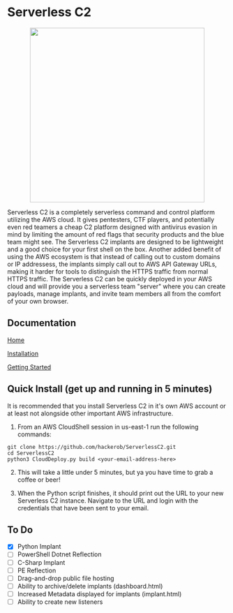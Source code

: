 # Serverless C2

<p align="center">
  <img src="https://user-images.githubusercontent.com/55325779/159477794-3385a94a-1c65-424b-906a-cdabaf039007.png" width=400alt="ST"/>
</p>

Serverless C2 is a completely serverless command and control platform utilizing the AWS cloud. It gives pentesters, CTF players, and potentially even red teamers a cheap C2 platform designed with antivirus evasion in mind by limiting the amount of red flags that security products and the blue team might see. The Serverless C2 implants are designed to be lightweight and a good choice for your first shell on the box. Another added benefit of using the AWS ecosystem is that instead of calling out to custom domains or IP addressess, the implants simply call out to AWS API Gateway URLs, making it harder for tools to distinguish the HTTPS traffic from normal HTTPS traffic. The Serverless C2 can be quickly deployed in your AWS cloud and will provide you a serverless team "server" where you can create payloads, manage implants, and invite team members all from the comfort of your own browser.

## Documentation

[Home](https://github.com/hackerob/ServerlessC2/wiki/)

[Installation](https://github.com/hackerob/ServerlessC2/wiki/Installation)

[Getting Started](https://github.com/hackerob/ServerlessC2/wiki/Getting-Started)

## Quick Install (get up and running in 5 minutes)

It is recommended that you install Serverless C2 in it's own AWS account or at least not alongside other important AWS infrastructure.

1. From an AWS CloudShell session in us-east-1 run the following commands:
```
git clone https://github.com/hackerob/ServerlessC2.git
cd ServerlessC2
python3 CloudDeploy.py build <your-email-address-here>
```
2. This will take a little under 5 minutes, but ya you have time to grab a coffee or beer!

3. When the Python script finishes, it should print out the URL to your new Serverless C2 instance. Navigate to the URL and login with the credentials that have been sent to your email.

## To Do
- [X] Python Implant
- [ ] PowerShell Dotnet Reflection
- [ ] C-Sharp Implant
- [ ] PE Reflection
- [ ] Drag-and-drop public file hosting
- [ ] Ability to archive/delete implants (dashboard.html)
- [ ] Increased Metadata displayed for implants (implant.html)
- [ ] Ability to create new listeners
